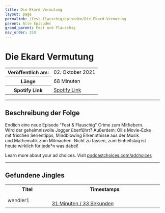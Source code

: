 ```yaml
---
title: Die Ekard Vermutung
layout: page
permalink: /fest-flauschig/episoden/Die-Ekard-Vermutung
parent: Alle Episoden
grand_parent: Fest und Flauschig
nav_order: 350
---
```


# Die Ekard Vermutung
<table class="resp-table dcf-table dcf-table-responsive dcf-table-bordered dcf-table-striped dcf-w-100%">
                    <tbody>
                        <tr>
                            <th scope="row">Veröffentlich am:</th>
                            <td data-label="Veröffentlich am:">02. Oktober 2021</td>
                        </tr>
                        <tr>
                            <th scope="row">Länge </th>
                            <td data-label="Länge ">68 Minuten</td>
                        </tr><tr>
                                <th scope="row">Spotify Link</th>
                                <td data-label="Spotify Link"><a href="https://open.spotify.com/episode/7IkdwdWjbJGsIPycXZzl5i">Spotify Link</a></td>
                            </tr></tbody>
                </table>

***

## Beschreibung der Folge

<div>
<p>Endlich eine neue Episode "Fest &amp; Flauschig" Crime zum Mitfiebern. Wird der geheimnisvolle Jogger überführt? Außerdem: Ollis Movie-Ecke mit frischen Serientipps, Mindblowing Erkenntnisse aus der Musik und Mathematik zum Mitmachen. Nicht zu fassen, zum Einheitstag ist heute wirklich für jede*n was dabei!</p><p> </p><p>Learn more about your ad choices. Visit <a href="https://podcastchoices.com/adchoices">podcastchoices.com/adchoices</a></p>  
</div>

***

## Gefundene Jingles

<table style="display: table;">
                                    <tr>
                                        <th class="tableColumnTitle">Titel</th>
                                        <th class="tableColumnTimestamps">Timestamps</th>
                                    </tr>
                                    <tr>
                                <td markdown="span"  class="tableColumnTitle">wendler1</td>
                                <td markdown="span" class="tableColumnTimestamps">
                                <br>
                                <a href="https://open.spotify.com/episode/7IkdwdWjbJGsIPycXZzl5i?t=1893">
                                31 Minuten / 33 Sekunden</a>
                                </td></tr></table>